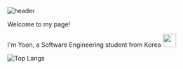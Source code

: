 ![header](https://capsule-render.vercel.app/api?type=blur&height=300&color=gradient&customColorList=19&text=Hi!%20I'm%20abluehour&fontColor=6495ED&fontAlignY=50&descAlignY=65&fontSize=50)

Welcome to my page!

I'm Yoon, a Software Engineering student from Korea <img src="https://raw.githubusercontent.com/hjnilsson/country-flags/main/svg/kr.svg" width="30">


![Top Langs](https://github-readme-stats.vercel.app/api/top-langs/?username=Jung-YoonSeong&layout=compact)
